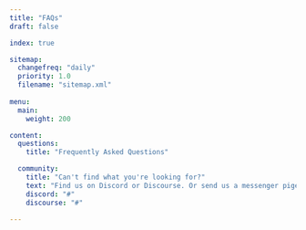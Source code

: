 ```yaml
---
title: "FAQs"
draft: false

index: true

sitemap:
  changefreq: "daily"
  priority: 1.0
  filename: "sitemap.xml"
  
menu:
  main:
    weight: 200

content:
  questions:
    title: "Frequently Asked Questions"

  community:
    title: "Can't find what you're looking for?"
    text: "Find us on Discord or Discourse. Or send us a messenger pigeon, if that works for you."
    discord: "#"
    discourse: "#"
  
---
```

